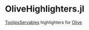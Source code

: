 # OliveHighlighters.jl
[ToolipsServables](https://github.com/ChifiSource/ToolipsServables.jl) highlighters for [Olive](https://github.com/ChifiSource/Olive.jl)
